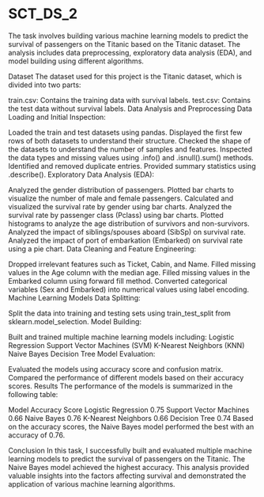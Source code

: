 # SCT_DS_2

The task involves building various machine learning models to predict the survival of passengers on the Titanic based on the Titanic dataset. The analysis includes data preprocessing, exploratory data analysis (EDA), and model building using different algorithms.

Dataset
The dataset used for this project is the Titanic dataset, which is divided into two parts:

train.csv: Contains the training data with survival labels.
test.csv: Contains the test data without survival labels.
Data Analysis and Preprocessing
Data Loading and Initial Inspection:

Loaded the train and test datasets using pandas.
Displayed the first few rows of both datasets to understand their structure.
Checked the shape of the datasets to understand the number of samples and features.
Inspected the data types and missing values using .info() and .isnull().sum() methods.
Identified and removed duplicate entries.
Provided summary statistics using .describe().
Exploratory Data Analysis (EDA):

Analyzed the gender distribution of passengers.
Plotted bar charts to visualize the number of male and female passengers.
Calculated and visualized the survival rate by gender using bar charts.
Analyzed the survival rate by passenger class (Pclass) using bar charts.
Plotted histograms to analyze the age distribution of survivors and non-survivors.
Analyzed the impact of siblings/spouses aboard (SibSp) on survival rate.
Analyzed the impact of port of embarkation (Embarked) on survival rate using a pie chart.
Data Cleaning and Feature Engineering:

Dropped irrelevant features such as Ticket, Cabin, and Name.
Filled missing values in the Age column with the median age.
Filled missing values in the Embarked column using forward fill method.
Converted categorical variables (Sex and Embarked) into numerical values using label encoding.
Machine Learning Models
Data Splitting:

Split the data into training and testing sets using train_test_split from sklearn.model_selection.
Model Building:

Built and trained multiple machine learning models including:
Logistic Regression
Support Vector Machines (SVM)
K-Nearest Neighbors (KNN)
Naive Bayes
Decision Tree
Model Evaluation:

Evaluated the models using accuracy score and confusion matrix.
Compared the performance of different models based on their accuracy scores.
Results
The performance of the models is summarized in the following table:

Model	Accuracy Score
Logistic Regression	0.75
Support Vector Machines	0.66
Naive Bayes	0.76
K-Nearest Neighbors	0.66
Decision Tree	0.74
Based on the accuracy scores, the Naive Bayes model performed the best with an accuracy of 0.76.

Conclusion
In this task, I successfully built and evaluated multiple machine learning models to predict the survival of passengers on the Titanic. The Naive Bayes model achieved the highest accuracy. This analysis provided valuable insights into the factors affecting survival and demonstrated the application of various machine learning algorithms.
